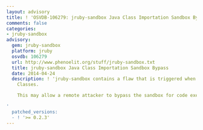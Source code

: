 ```yaml
---
layout: advisory
title: ! 'OSVDB-106279: jruby-sandbox Java Class Importation Sandbox Bypass'
comments: false
categories:
- jruby-sandbox
advisory:
  gem: jruby-sandbox
  platform: jruby
  osvdb: 106279
  url: http://www.phenoelit.org/stuff/jruby-sandbox.txt
  title: jruby-sandbox Java Class Importation Sandbox Bypass
  date: 2014-04-24
  description: ! 'jruby-sandbox contains a flaw that is triggered when importing Java
    Classes.

    This may allow a remote attacker to bypass the sandbox for code execution.

'
  patched_versions:
  - ! '>= 0.2.3'
---
```


